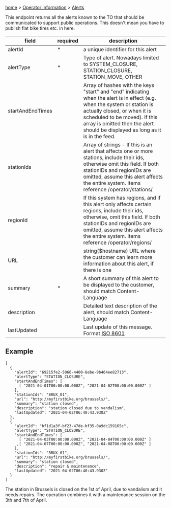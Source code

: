 [home](https://github.com/TOMP-WG/TOMP-API/wiki/) > [Operator information](Operator-information.md) > [Alerts](Alerts.md)

This endpoint returns all the alerts known to the TO that should be communicated to support public operations. This doesn't mean you have to publish flat bike tires etc. in here.

| field | required | description |
| --- | --- | --- | 
| alertId | * | a unique identifier for this alert
| alertType | * | Type of alert. Nowadays limited to SYSTEM_CLOSURE, STATION_CLOSURE, STATION_MOVE, OTHER
| startAndEndTimes | | Array of hashes with the keys "start" and "end" indicating when the alert is in effect (e.g. when the system or station is actually closed, or when it is scheduled to be moved). If this array is omitted then the alert should be displayed as long as it is in the feed.
| stationIds | | Array of strings - If this is an alert that affects one or more stations, include their ids, otherwise omit this field. If both stationIDs and regionIDs are omitted, assume this alert affects the entire system. Items reference /operator/stations/ |
| regionId | |  If this system has regions, and if this alert only affects certain regions, include their ids, otherwise, omit this field. If both stationIDs and regionIDs are omitted, assume this alert affects the entire system. Items reference /operator/regions/ |
| URL | | string($hostname) URL where the customer can learn more information about this alert, if there is one | 
| summary| * | A short summary of this alert to be displayed to the customer, should match Content-Language |
| description| | Detailed text description of the alert, should match Content-Language |
| lastUpdated| | Last update of this message. Format [ISO 8601](https://xml2rfc.tools.ietf.org/public/rfc/html/rfc3339.html#rfc.section.5.6) |

## Example
```
[
  {
    "alertId": "69215fe2-5066-4400-8ebe-9b464ee82713",
    "alertType": "STATION_CLOSURE",
    "startAndEndTimes": [
      [ "2021-04-01T00:00:00.000Z", "2021-04-02T00:00:00.000Z" ]
    ],
    "stationIds": "BRUX_01",
    "url": "http://myfirstbike.org/brussels/",
    "summary": "station closed",
    "description": "station closed due to vandalism",
    "lastUpdated": "2021-04-02T06:40:43.930Z"
  },
  {
    "alertId": "bf1d1a3f-bf23-47de-bf35-0a9dc159165c",
    "alertType": "STATION_CLOSURE",
    "startAndEndTimes": [
      [ "2021-04-03T00:00:00.000Z", "2021-04-04T00:00:00.000Z" ]
     ,[ "2021-04-07T00:00:00.000Z", "2021-04-08T00:00:00.000Z" ]
    ],
    "stationIds": "BRUX_01",
    "url": "http://myfirstbike.org/brussels/",
    "summary": "station closed",
    "description": "repair & maintenance",
    "lastUpdated": "2021-04-02T06:40:43.930Z"
  }
]
```
The station in Brussels is closed on the 1st of April, due to vandalism and it needs repairs. The operation combines it with a maintenance session on the 3th and 7th of April.